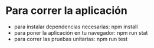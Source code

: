 # Para correr la aplicación

- para instalar dependencias necesarias: npm install
- para poner la aplicación en tu navegador: npm run stat
- para correr las pruebas unitarias: npm run test